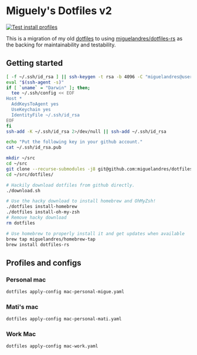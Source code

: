 # Miguely's Dotfiles v2

[![Test install profiles](https://github.com/miguelandres/dotfiles_v2/actions/workflows/install-profile-test.yml/badge.svg)](https://github.com/miguelandres/dotfiles_v2/actions/workflows/install-profile-test.yml)

This is a migration of my old
[dotfiles](http://github.com/miguelandres/dotfiles) to using
[miguelandres/dotfiles-rs](http://github.com/miguelandres/dotfiles-rs) as the
backing for maintainability and testability.

## Getting started

```sh
[ -f ~/.ssh/id_rsa ] || ssh-keygen -t rsa -b 4096 -C "miguelandres@users.noreply.github.com"
eval "$(ssh-agent -s)"
if [ `uname` = "Darwin" ]; then;
  tee ~/.ssh/config << EOF
Host *
  AddKeysToAgent yes
  UseKeychain yes
  IdentityFile ~/.ssh/id_rsa
EOF
fi
ssh-add -K ~/.ssh/id_rsa 2>/dev/null || ssh-add ~/.ssh/id_rsa

echo "Put the following key in your github account."
cat ~/.ssh/id_rsa.pub

mkdir ~/src
cd ~/src
git clone --recurse-submodules -j8 git@github.com:miguelandres/dotfiles_v2.git
cd ~/src/dotfiles/

# Hackily download dotfiles from github directly.
./download.sh

# Use the hacky download to install homebrew and OhMyZsh!
./dotfiles install-homebrew
./dotfiles install-oh-my-zsh
# Remove hacky download
rm dotfiles

# Use homebrew to properly install it and get updates when available
brew tap miguelandres/homebrew-tap
brew install dotfiles-rs
```

## Profiles and configs

### Personal mac

```sh
dotfiles apply-config mac-personal-migue.yaml
```

### Mati's mac

```sh
dotfiles apply-config mac-personal-mati.yaml
```

### Work Mac

```sh
dotfiles apply-config mac-work.yaml
```
